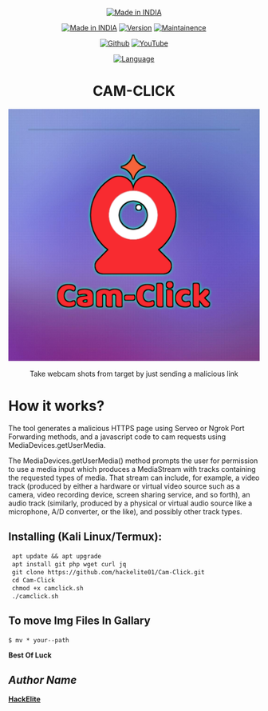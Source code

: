 <p align="center">
<a href="https://bit.ly/3gnUcN3"><img title="Made in INDIA" src="https://img.shields.io/badge/MADE%20IN-INDIA-SCRIPT?colorA=%23ff8100&colorB=%23017e40&colorC=%23ff0000&style=for-the-badge"></a>
</p>
<p align="center">
<a href="https://t.me/hackelite01"><img title="Made in INDIA" src="https://img.shields.io/badge/CamClick-green.svg"></a>
<a href="https://t.me/hackelite01"><img title="Version" src="https://img.shields.io/badge/Version-1-green.svg?style=flat-square"></a>
<a href="https://t.me/hackelite01"><img title="Maintainence" src="https://img.shields.io/badge/Maintained%3F-Yes-green.svg"></a>
</p>
<p align="center">
<a href="https://github.com/hackelite01"><img title="Github" src="https://img.shields.io/badge/hackelite01-brightgreen?style=for-the-badge&logo=github"></a>
<a href="https://bit.ly/3z38fRK"><img title="YouTube" src="https://img.shields.io/badge/YouTube-HackElite-red?style=for-the-badge&logo=Youtube"></a>
</p>
<p align="center">
<a href="https://github.com/hackelite01"><img title="Language" src="https://img.shields.io/badge/Made%20with-Shell-1f425f.svg?v=103"></a>
</p>


<h1 align="center">CAM-CLICK</h1>
<p align="center"><img src="cc.jpg" max-width="90%%" height="auto"></p>
<p align="center">Take webcam shots from target by just sending a malicious link</p>

# How it works?
<p>The tool generates a malicious HTTPS page using Serveo or Ngrok Port Forwarding methods, and a javascript code to cam requests using MediaDevices.getUserMedia. </p>

<p>The MediaDevices.getUserMedia() method prompts the user for permission to use a media input which produces a MediaStream with tracks containing the requested types of media. That stream can include, for example, a video track (produced by either a hardware or virtual video source such as a camera, video recording device, screen sharing service, and so forth), an audio track (similarly, produced by a physical or virtual audio source like a microphone, A/D converter, or the like), and possibly other track types. </p>


## Installing (Kali Linux/Termux):


```
 apt update && apt upgrade
 apt install git php wget curl jq
 git clone https://github.com/hackelite01/Cam-Click.git
 cd Cam-Click
 chmod +x camclick.sh
 ./camclick.sh
```
## To move Img Files In Gallary
```
$ mv * your--path

```

<b>Best Of Luck<b>

## *Author Name*



[HackElite](https://github.com/hackelite01)


